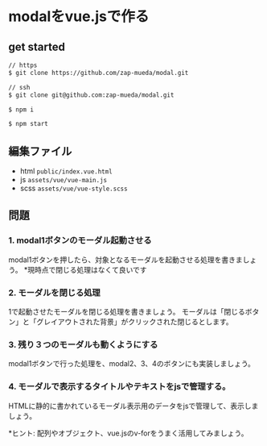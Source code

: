 # modalをvue.jsで作る

## get started

```bash
// https
$ git clone https://github.com/zap-mueda/modal.git

// ssh
$ git clone git@github.com:zap-mueda/modal.git

$ npm i

$ npm start
```

## 編集ファイル

- html `public/index.vue.html`
- js `assets/vue/vue-main.js`
- scss `assets/vue/vue-style.scss`

## 問題

### 1. modal1ボタンのモーダル起動させる

modal1ボタンを押したら、対象となるモーダルを起動させる処理を書きましょう。
*現時点で閉じる処理はなくて良いです

### 2. モーダルを閉じる処理

1で起動させたモーダルを閉じる処理を書きましょう。
モーダルは「閉じるボタン」と「グレイアウトされた背景」がクリックされた閉じるとします。

### 3. 残り３つのモーダルも動くようにする

modal1ボタンで行った処理を、modal2、3、4のボタンにも実装しましょう。

### 4. モーダルで表示するタイトルやテキストをjsで管理する。

HTMLに静的に書かれているモーダル表示用のデータをjsで管理して、表示しましょう。

*ヒント: 配列やオブジェクト、vue.jsのv-forをうまく活用してみましょう。
